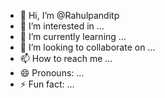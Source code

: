 - 👋 Hi, I’m @Rahulpanditp
- 👀 I’m interested in ...
- 🌱 I’m currently learning ...
- 💞️ I’m looking to collaborate on ...
- 📫 How to reach me ...
- 😄 Pronouns: ...
- ⚡ Fun fact: ...

<!---
Rahulpanditp/Rahulpanditp is a ✨ special ✨ repository because its `README.md` (this file) appears on your GitHub profile.
You can click the Preview link to take a look at your changes.
--->
